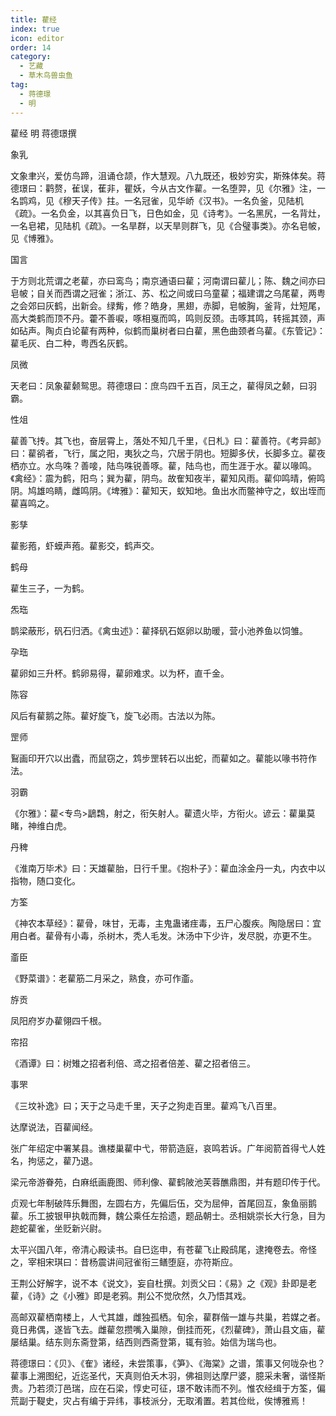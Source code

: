 ```yaml
---
title: 雚经
index: true
icon: editor
order: 14
category:
  - 艺藏
  - 草木鸟兽虫鱼
tag:
  - 蒋德璟
  - 明
---
```


雚经 明 蒋德璟撰  

象乳  

文象聿兴，爱仿鸟蹄，沮诵仓颉，作大慧观。八九既还，极妙穷实，斯殊体矣。蒋德璟曰：鹳赘，雈误，萑非，瞿妖，今从古文作雚。一名堕羿，见《尔雅》注，一名鹍鸡，见《穆天子传》拄。一名冠雀，见华峤《汉书》。一名负釜，见陆机《疏》。一名负金，以其喜负日飞，日色如金，见《诗考》。一名黑尻，一名背灶，一名皂裙，见陆机《疏》。一名旱群，以天旱则群飞，见《合璧事类》。亦名皂帔，见《博雅》。  

国言  

于方则北荒谓之老雚，亦曰鸾鸟；南京通语曰雚；河南谓曰雚儿；陈、魏之间亦曰皂帔；自关而西谓之冠雀；浙江、苏、松之间或曰乌童雚；福建谓之乌尾雚，两粤之会郊曰灰鹤，出新会。绿觜，修？皓身，黑翅，赤脚，皂帔胸，釜背，灶短尾，高大类鹤而顶不丹。藿不善唳，啄相戛而鸣，鸣则反颈。击啄其鸣，转摇其颈，声如砧声。陶贞白论雚有两种，似鹤而巢树者曰白雚，黑色曲颈者乌雚。《东管记》：雚毛灰、白二种，粤西名灰鹤。  

凤微  

天老曰：凤象雚颡鸳思。蒋德璟曰：庶鸟四千五百，凤王之，雚得凤之颡，曰羽霸。  

性俎  

雚善飞抟。其飞也，奋层霄上，落处不知几千里，《日札》曰：雚善符。《考异邮》曰：雚鹆者，飞行，属之阳，夷狄之鸟，穴居于阴也。短脚多伏，长脚多立。雚夜栖亦立。水鸟咮？善唼，陆鸟咮锐善啄。雚，陆鸟也，而生涯于水。雚以喙鸣。《禽经》：震为鹤，阳鸟；巽为雚，阴鸟。故隺知夜半，雚知风雨。雚仰鸣晴，俯鸣阴。鸠雄呜睛，雌鸣阴。《埤雅》：雚知天，蚁知地。鱼出水而鳖神守之，蚁出垤而雚喜鸣之。  

影孳  

雚影菢，虾蟆声菢。雚影交，鹤声交。  

鹤母  

雚生三子，一为鹤。  

炁珤  

鹊梁蔽形，矾石归洒。《禽虫述》：雚择矾石妪卵以助暖，营小池养鱼以饲雏。  

孕珤  

雚卵如三升杯。鹤卵易得，雚卵难求。以为杯，直千金。  

陈容  

风后有雚鹅之陈。雚好旋飞，旋飞必雨。古法以为陈。  

罡师  

鴷画印开穴以出蠹，而鼠窃之，鸩步罡转石以出蛇，而雚如之。雚能以喙书符作法。  

羽霸  

《尔雅》：雚<专鸟>鶝鶔，射之，衔矢射人。雚遗火毕，方衔火。谚云：雚巢莫睹，神维白虎。  

丹稗  

《淮南万毕术》曰：天雄雚胎，日行千里。《抱朴子》：雚血涂金丹一丸，内衣中以指物，随口变化。  

方筌  

《神农本草经》：雚骨，味甘，无毒，主鬼蛊诸疰毒，五尸心腹疾。陶隐居曰：宜用白者。雚骨有小毒，杀树木，秃人毛发。沐汤中下少许，发尽脱，亦更不生。  

齑臣  

《野菜谱》：老雚筋二月采之，熟食，亦可作齑。  

斿贡  

凤阳府岁办雚翎四千根。  

帘招  

《酒谭》曰：树雉之招者利倍、鸢之招者倍差、雚之招者倍三。  

事罘  

《三坟补逸》曰；天于之马走千里，天子之狗走百里。雚鸡飞八百里。  

达摩说法，百雚闻经。  

张广年绍定中署某县。谯楼巢雚中弋，带箭造庭，哀鸣若诉。广年阅箭首得弋人姓名，拘惩之，雚乃退。  

梁元帝游眷苑，白麻纸画鹿图、师利像、雚鹤陂池芙蓉醮鼎图，并有题印传于代。  

贞观七年制破阵乐舞图，左圆右方，先偏后伍，交为屈伸，首尾回互，象鱼丽鹅雚。乐工披银甲执戟而舞，魏公乘任左拾遗，题品朝士。丞相姚崇长大行急，目为趂蛇雚雀，坐贬新兴尉。  

太平兴国八年，帝清心殿读书。自巳迄申，有苍雚飞止殿鸱尾，逮掩卷去。帝怪之，宰相宋琪曰：昔杨震讲间冠雀衔三鳝堕庭，亦符斯应。  

王荆公好解字，说不本《说文》，妄自杜撰。刘贡父曰：《易》之《观》卦即是老雚，《诗》之《小雅》即是老鸦。荆公不觉欣然，久乃悟其戏。  

高邮双雚栖南楼上，人弋其雄，雌独孤栖。旬余，雚群偕一雄与共巢，若媒之者。竟日弗偶，遂皆飞去。雌雚忽攒嘴入巢隙，倒挂而死，《烈雚碑》，萧山县文庙，雚屡结巢。结东则东斋登第，结西则西斋登第，辄有验。始信为瑞鸟也。  

蒋德璟曰：《贝》、《隺》诸经，未尝策事，《笋》、《海棠》之谱，策事又何咙杂也？雚事上溯图纪，近迄圣代，天真则伯夭木羽，佛祖则达摩尸婆，臆采未奢，谐怪斯贵。乃若须汀邑瑞，应在石梁，惇史可征，璟不敢讳而不列。惟农经缉于方筌，偏荒副于鞮史，灾占有编于异纬，事枝派分，无取淆置。若其俭纰，俟博雅焉！  
